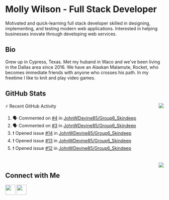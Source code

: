 # Molly Wilson - Full Stack Developer
Motivated and quick-learning full stack developer skilled in designing, implementing, and testing modern web applications. Interested in helping businesses inovate through developing web services.

## Bio
Grew up in Cypress, Texas. Met my huband in Waco and we've been living in the Dallas area since 2016. We have an Alaskan Malamute, Rocket, who becomes immediate friends with anyone who crosses his path. In my freetime I like to knit and play video games. 

## GitHub Stats

<img align="right" src="https://github-readme-stats.vercel.app/api?username=mswil&show_icons=true&theme=tokyonight"/>

⚡ Recent GitHub Activity
<!--START_SECTION:activity-->
1. 🗣 Commented on [#4](https://github.com/JohnWDevine85/Group6_Skindeep/issues/4) in [JohnWDevine85/Group6_Skindeep](https://github.com/JohnWDevine85/Group6_Skindeep)
2. 🗣 Commented on [#3](https://github.com/JohnWDevine85/Group6_Skindeep/issues/3) in [JohnWDevine85/Group6_Skindeep](https://github.com/JohnWDevine85/Group6_Skindeep)
3. ❗️ Opened issue [#14](https://github.com/JohnWDevine85/Group6_Skindeep/issues/14) in [JohnWDevine85/Group6_Skindeep](https://github.com/JohnWDevine85/Group6_Skindeep)
4. ❗️ Opened issue [#13](https://github.com/JohnWDevine85/Group6_Skindeep/issues/13) in [JohnWDevine85/Group6_Skindeep](https://github.com/JohnWDevine85/Group6_Skindeep)
5. ❗️ Opened issue [#12](https://github.com/JohnWDevine85/Group6_Skindeep/issues/12) in [JohnWDevine85/Group6_Skindeep](https://github.com/JohnWDevine85/Group6_Skindeep)
<!--END_SECTION:activity-->

<br>

<img align="right" src="https://github-readme-stats.vercel.app/api/top-langs/?username=mswil&layout=compact&theme=tokyonight"/>

## Connect with Me

[<img height="32" width="32" src="https://cdn.jsdelivr.net/npm/simple-icons@v5/icons/linkedin.svg" />](https://www.linkedin.com/in/molly-wilson-b55589206/)
[<img height="32" width="32" src="https://cdn.jsdelivr.net/npm/simple-icons@v5/icons/maildotru.svg" />](mailto:molly_wilson1@outlook.com)
